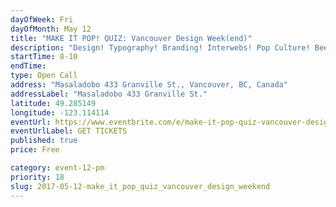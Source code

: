 ```yaml
---
dayOfWeek: Fri
dayOfMonth: May 12
title: "MAKE IT POP! QUIZ: Vancouver Design Week(end)"
description: "Design! Typography! Branding! Interwebs! Pop Culture! Beer! A very special edition for Vancouver Design Week(end). Same location, new time Friday May 12th 8pm-10pm. Max 6 members per team. RSVPs are limited. FREE to play. Win PRIZES you’ll love."
startTime: 8-10
endTime: 
type: Open Call
address: "Masaladobo 433 Granville St., Vancouver, BC, Canada"
addressLabel: "Masaladobo 433 Granville St."
latitude: 49.285149
longitude: -123.114114
eventUrl: https://www.eventbrite.com/e/make-it-pop-quiz-vancouver-design-weekend-tickets-33633300106
eventUrlLabel: GET TICKETS
published: true
price: Free

category: event-12-pm
priority: 18
slug: 2017-05-12-make_it_pop_quiz_vancouver_design_weekend
---
```

